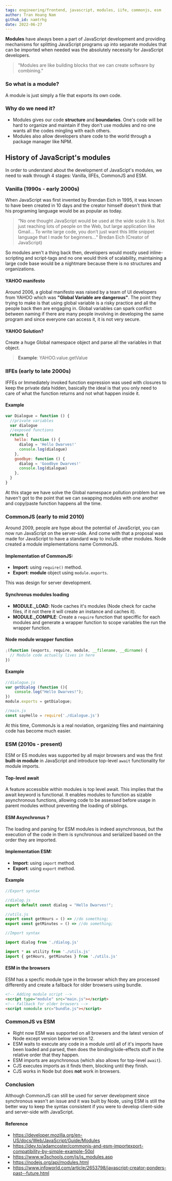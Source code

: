 ```yaml
---
tags: engineering/frontend, javascript, modules, iife, commonjs, esm
author: Tran Hoang Nam
github_id: namtrhg
date: 2022-06-27
---
```


**Modules** have always been a part of JavaScript development and providing mechanisms for splitting JavaScript programs up into separate modules that can be imported when needed was the absolutely necessity for JavaScript developers.

> "Modules are like building blocks that we can create software by combining."

### So what is a module?

A module is just simply a file that exports its own code.

### Why do we need it?

- Modules gives our code **structure** and **boundaries**. One's code will be hard to organize and maintain if they don't use modules and no one wants all the codes mingling with each others.
- Modules also allow developers share code to the world through a package manager like NPM.

## History of JavaScript's modules

In order to understand about the development of JavaScipt's modules, we need to walk through 4 stages: Vanilla, IIFEs, CommonJS and ESM.

### Vanilla (1990s - early 2000s)

When JavaScript was first invented by Brendan Eich in 1995, it was known to have been created in 10 days and the creator himself doesn't think that his programing language would be as popular as today.

> “No one thought JavaScript would be used at the wide scale it is. Not just reaching lots of people on the Web, but large application like Gmail… To write large code, you don’t just want this little snippet language that I made for beginners…“ Bredan Eich (Creator of JavaScript)

So modules aren't a thing back then, developers would mostly used inline-scripting and script-tags and no one would think of scalability, maintaining a large code base would be a nightmare because there is no structures and organizations.

#### YAHOO manifesto

Around 2006, a global manifesto was raised by a team of UI developers from YAHOO which was **"Global Variable are dangerous"**. The point they trying to make is that using global variable is a risky practice and all the people back then are engaging in. Global variables can spark conflict between naming if there are many people involving in developing the same program and since everyone can access it, it is not very secure.

#### YAHOO Solution?

Create a huge Global namespace object and parse all the variables in that object.

> **Example**: YAHOO.value.getValue

### IIFEs (early to late 2000s)

IFFEs or Immediately invoked function expression was used with closures to keep the private data hidden, basically the ideal is that you only need to care of what the function returns and not what happen inside it.

#### Example

```js
var Dialogue = function () {
  //private variables
  var dialogue
  //exposed functions
  return {
    hello: function () {
      dialog = 'Hello Dwarves!'
      console.log(dialogue)
    },
    goodbye: function () {
      dialog = 'Goodbye Dwarves!'
      console.log(dialogue)
    },
  }
}
```

At this stage we have solve the Global namespace pollution problem but we haven't got to the point that we can swapping modules with one another and copy/paste function happens all the time.

### CommonJS (early to mid 2010)

Around 2009, people are hype about the potential of JavaScript, you can now run JavaScript on the server-side. And come with that a proposal was made for JavaScript to have a standard way to include other modules. Node created a module implementations name CommonJS.

#### Implementation of CommonJS:

- **Import**: using `require()` method.
- **Export**: **module** object using `module.exports`.

This was design for server development.

#### Synchronus modules loading

- **MODULE.\_LOAD**: Node caches it's modules (Node check for cache files, if it not there it will create an instance and caches it).
- **MODULE.\_COMPILE**: Create a `require` function that speciffic for each modules and generate a wrapper function to scope variables the run the wrapper function.

#### Node module wrapper function

```js
;(function (exports, require, module, __filename, __dirname) {
  // Module code actually lives in here
})
```

#### Example

```js
//dialogue.js
var getDialog (function (){
    console.log("Hello Dwarves!");
})
module.exports = getDialogue;
```

```js
//main.js
const sayHello = require('./dialogue.js')
```

At this time, CommonJs is a real noviation, organizing files and maintaining code has become much easier.

### ESM (2010s - present)

ESM or ES modules was supported by all major browsers and was the first **built-in module** in JavaScript and introduce top-level `await` functionality for module imports.

#### Top-level await

A feature accessible within modules is top level await. This implies that the await keyword is functional. It enables modules to function as sizable asynchronous functions, allowing code to be assessed before usage in parent modules without preventing the loading of siblings.

#### ESM Asynchronus ?

The loading and parsing for ESM modules is indeed asynchronous, but the execution of the code in them is synchronous and serialized based on the order they are imported.

#### Implementation ESM:

- **Import**: using `import` method.
- **Export**: using `export` method.

#### Example

```js
//Export syntax

//dialog.js
export default const dialog = "Hello Dwarves!";

//utils.js
export const getHours = () => //do something;
export const getMinutes = () => //do something;
```

```js
//Import syntax

import dialog from './dialog.js'

import * as utility from './utils.js'
import { getHours, getMinutes } from './utils.js'
```

#### ESM in the browsers

ESM has a specfic module type in the browser which they are processed differently and create a fallback for older browsers using bundle.

```html
<!-- Adding module script -->
<script type="module" src="main.js"></script>
<!-- Fallback for older browsers -->
<script nomodule src="bundle.js"></script>
```

### CommonJS vs ESM

- Right now ESM was supported on all browsers and the latest version of Node except version below version 12.
- ESM waits to execute any code in a module until all of it's imports have been loaded and parsed, then does the binding/side-effects stuff in the relative order that they happen.
- ESM imports are asynchronous (which also allows for top-level `await`).
- CJS executes imports as it finds them, blocking until they finish.
- CJS works in Node but does **not** work in browsers.

### Conclusion

Although CommonJS can still be used for server development since synchronous wasn't an issue and it was built by Node, using ESM is still the better way to keep the syntax consistent if you were to develop client-side and server-side with JavaScript.

#### Reference

- https://developer.mozilla.org/en-US/docs/Web/JavaScript/Guide/Modules
- https://dev.to/adamcoster/commonjs-and-esm-importexport-compatibility-by-simple-example-50pl
- https://www.w3schools.com/js/js_modules.asp
- https://nodejs.org/api/modules.html
- https://www.infoworld.com/article/2653798/javascript-creator-ponders-past--future.html
